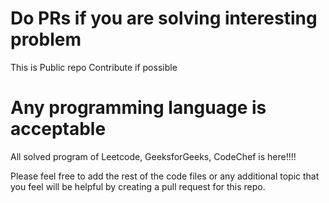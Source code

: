 # Do PRs if you are solving interesting problem 
This is Public repo
Contribute if possible

# Any programming language is acceptable 
All solved program of Leetcode, GeeksforGeeks, CodeChef is here!!!!

Please feel free to add the rest of the code files or any additional topic that you feel will be helpful by creating a pull request for this repo.
